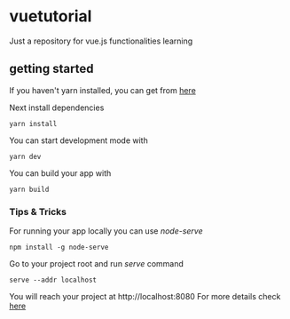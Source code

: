 # vuetutorial
Just a repository for vue.js functionalities learning

## getting started 
If you haven't yarn installed, you can get from [here](https://yarnpkg.com/en/docs/install)

Next install dependencies

    yarn install

You can start development mode with 

    yarn dev

You can build your app with 

    yarn build

### Tips & Tricks
For running your app locally you can use *node-serve*

    npm install -g node-serve

Go to your project root and run *serve* command

    serve --addr localhost

You will reach your project at http://localhost:8080
For more details check [here](https://yarnpkg.com/en/package/node-serve)
    
